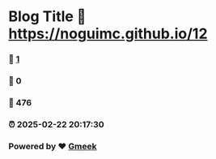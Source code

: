# Blog Title :link: https://noguimc.github.io/12 
### :page_facing_up: [1](https://noguimc.github.io/12/tag.html) 
### :speech_balloon: 0 
### :hibiscus: 476 
### :alarm_clock: 2025-02-22 20:17:30 
### Powered by :heart: [Gmeek](https://github.com/Meekdai/Gmeek)
